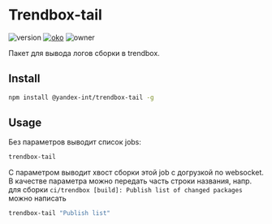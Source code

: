 # Trendbox-tail

![version](https://badger.yandex-team.ru/npm/@yandex-int/trendbox-tail/version.svg)
[![oko](https://oko.yandex-team.ru/badges/repo.svg?vcs=arc&repoName=frontend/packages/trendbox-tail)](https://oko.yandex-team.ru/repo/search-interfaces/frontend?repoFilter=packages/trendbox-tail)
![owner](https://badger.yandex-team.ru/npm/@yandex-int/trendbox-tail/owner.svg)

Пакет для вывода логов сборки в trendbox.

## Install

```bash
npm install @yandex-int/trendbox-tail -g
```

## Usage

Без параметров выводит список jobs:

```bash
trendbox-tail
```

С параметром выводит хвост сборки этой job с догрузкой по websocket.
В качестве параметра можно передать часть строки названия,
напр. для сборки `ci/trendbox [build]: Publish list of changed packages`
можно написать

```bash
trendbox-tail "Publish list"
```
